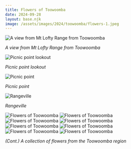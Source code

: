 ```yaml
---
title: Flowers of Toowoomba
date: 2024-09-28
layout: base.njk
image: /assets/images/2024/toowoomba/flowers-1.jpeg
--- 
```


<img class="aspect-ratio-3-2" src="/assets/images/2024/toowoomba/mt-lofty.jpeg" alt="A view from Mt Lofty Range from Toowoomba" />

_A view from Mt Lofty Range from Toowoomba_

<img class="aspect-ratio-3-2" src="/assets/images/2024/toowoomba/picnic-pt-lookout.jpeg" alt="Picnic point lookout" />

_Picnic point lookout_

<img class="aspect-ratio-3-2" src="/assets/images/2024/toowoomba/picnic-pt.jpeg" alt="Picnic point" />

_Picnic point_

<img class="aspect-ratio-3-2" src="/assets/images/2024/toowoomba/rangeville.jpeg" alt="Rangeville" />

_Rangeville_

<div class="grid-3">
    <img src="/assets/images/2024/toowoomba/flowers-1.jpeg" alt="Flowers of Toowoomba">
    <img src="/assets/images/2024/toowoomba/flowers-2.jpeg" alt="Flowers of Toowoomba">
    <img src="/assets/images/2024/toowoomba/flowers-3.jpeg" alt="Flowers of Toowoomba">
    <img src="/assets/images/2024/toowoomba/flowers-4.jpeg" alt="Flowers of Toowoomba">
    <img src="/assets/images/2024/toowoomba/flowers-5.jpeg" alt="Flowers of Toowoomba">
    <img src="/assets/images/2024/toowoomba/flowers-6.jpeg" alt="Flowers of Toowoomba">
    <img src="/assets/images/2024/toowoomba/flowers-7.jpeg" alt="Flowers of Toowoomba">
    <img src="/assets/images/2024/toowoomba/flowers-8.jpeg" alt="Flowers of Toowoomba">
</div>

_(Cont.) A collection of flowers from the Toowoomba region_

 